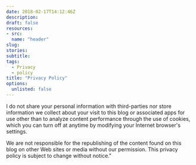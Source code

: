 ```yaml
---
date: 2018-02-17T14:12:46Z
description: 
draft: false
resources: 
- src: 
  name: "header"
slug:
stories:
subtitle: 
tags: 
  - Privacy
  - policy
title: "Privacy Policy"
options:
  unlisted: false
---
```


I do not share your personal information with third-parties nor store information we collect about your visit to this blog or associated apps for use other than to analyze content performance through the use of cookies, which you can turn off at anytime by modifying your Internet browser's settings. 

We are not responsible for the republishing of the content found on this blog on other Web sites or media without our permission. This privacy policy is subject to change without notice."
